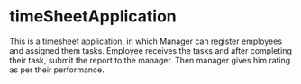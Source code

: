 # timeSheetApplication
This is a timesheet application, in which Manager can register employees and assigned them tasks. Employee receives the tasks and after completing their task, submit the report to the manager. Then manager gives him rating as per their performance.
